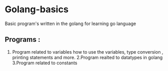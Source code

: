 # Golang-basics

Basic program's written in the golang  for learning go language

## Programs :

1. Program related to variables how to use the variables, type conversion , printing statements and more.
2.Program realted to datatypes in golang
3.Program related to constants
